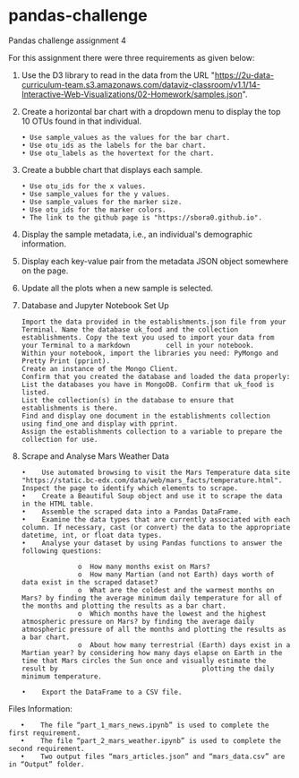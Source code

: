 # pandas-challenge
Pandas challenge assignment 4

For this assignment there were three requirements as given below:

1. Use the D3 library to read in the data from the URL "https://2u-data-curriculum-team.s3.amazonaws.com/dataviz-classroom/v1.1/14-Interactive-Web-Visualizations/02-Homework/samples.json".
2. Create a horizontal bar chart with a dropdown menu to display the top 10 OTUs found in that individual.

       • Use sample_values as the values for the bar chart.
       • Use otu_ids as the labels for the bar chart.
       • Use otu_labels as the hovertext for the chart.
       
3. Create a bubble chart that displays each sample.

       • Use otu_ids for the x values.
       • Use sample_values for the y values.
       • Use sample_values for the marker size.
       • Use otu_ids for the marker colors.
       • The link to the github page is "https://sbora0.github.io".
   

5. Display the sample metadata, i.e., an individual's demographic information.
6. Display each key-value pair from the metadata JSON object somewhere on the page.
7. Update all the plots when a new sample is selected.

1. Database and Jupyter Notebook Set Up

       Import the data provided in the establishments.json file from your Terminal. Name the database uk_food and the collection establishments. Copy the text you used to import your data from your Terminal to a markdown         cell in your notebook.
       Within your notebook, import the libraries you need: PyMongo and Pretty Print (pprint).
       Create an instance of the Mongo Client.
       Confirm that you created the database and loaded the data properly:
       List the databases you have in MongoDB. Confirm that uk_food is listed.
       List the collection(s) in the database to ensure that establishments is there.
       Find and display one document in the establishments collection using find_one and display with pprint.
       Assign the establishments collection to a variable to prepare the collection for use.

3. Scrape and Analyse Mars Weather Data
       
       •	Use automated browsing to visit the Mars Temperature data site "https://static.bc-edx.com/data/web/mars_facts/temperature.html". Inspect the page to identify which elements to scrape.
       •	Create a Beautiful Soup object and use it to scrape the data in the HTML table.
       •	Assemble the scraped data into a Pandas DataFrame.
       •	Examine the data types that are currently associated with each column. If necessary, cast (or convert) the data to the appropriate datetime, int, or float data types.
       •	Analyse your dataset by using Pandas functions to answer the following questions:
   
                     o	How many months exist on Mars?
                     o	How many Martian (and not Earth) days worth of data exist in the scraped dataset?
                     o	What are the coldest and the warmest months on Mars? by finding the average minimum daily temperature for all of the months and plotting the results as a bar chart.
                     o	Which months have the lowest and the highest atmospheric pressure on Mars? by finding the average daily atmospheric pressure of all the months and plotting the results as a bar chart.
                     o	About how many terrestrial (Earth) days exist in a Martian year? by considering how many days elapse on Earth in the time that Mars circles the Sun once and visually estimate the result by                                    plotting the daily minimum temperature.

       •	Export the DataFrame to a CSV file.

Files Information:

       •	The file “part_1_mars_news.ipynb” is used to complete the first requirement.
       •	The file “part_2_mars_weather.ipynb” is used to complete the second requirement.
       •	Two output files “mars_articles.json” and “mars_data.csv” are in “Output” folder.

             
